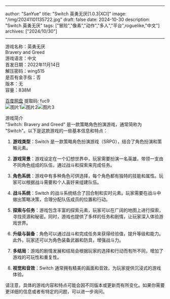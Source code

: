 
---
author: "SanYue"
title: "Switch 英勇无厌[1.0.3|XCI]"
image: "/img/20241101135722.jpg"
draft: false
date: 2024-10-30
description: "Switch 英勇无厌"
tags: ["冒险","像素","动作","多人","平台",roguelike,"中文"]
archives: ["2024/10/30"]

---

游戏名称：英勇无厌   
Bravery and Greed    
游戏语言：中文  
首发日期：2022年11月14日  
解压密码：wing515  
是否有金手指：否  
版本：无   
容量：838M

[百度网盘](https://pan.baidu.com/s/14gJ_HcBUJK8d36gZLz69xA) 提取码: fuc9  
![图片1](/img/330d01ea.jpg)![图片2](/img/beab9617.jpg)![图片3](/img/e25a9519.jpg)  

游戏简介  
"Switch: Bravery and Greed" 是一款策略角色扮演游戏，通常简称为 "Switch"。以下是这款游戏的一些基本信息和特点：

1. **游戏类型**：Switch 是一款策略角色扮演游戏（SRPG），结合了角色扮演和策略元素。

2. **游戏背景**：游戏设定在一个幻想世界中，玩家需要扮演一名英雄，带领一支由不同角色组成的队伍，通过战斗和探索来完成任务。

3. **角色系统**：游戏中有多种角色可供选择，每个角色都有独特的技能和属性。玩家可以根据战斗需要和个人喜好来组建队伍。

4. **战斗系统**：Switch 的战斗系统结合了回合制和实时元素。玩家需要在战斗中做出策略决策，合理分配队伍成员的位置和行动。

5. **探索与任务**：游戏包含丰富的探索元素，玩家可以在广阔的地图上进行探索，寻找资源和秘密。同时，游戏也提供了多样的任务和剧情，让玩家深入体验游戏世界。

6. **升级与装备**：角色可以通过战斗和完成任务来获得经验值，提升等级和能力。此外，玩家还可以为角色装备武器和防具，增强战斗力。

7. **多结局**：游戏的剧情发展和结局会根据玩家的选择和行动而有所不同，增加了游戏的可玩性和重复性。

8. **视觉和音效**：Switch 通常拥有精美的画面和音效，为玩家提供沉浸式的游戏体验。

请注意，具体的游戏内容和特点可能会因不同版本或更新而有所变化。如果你需要更详细的信息或者有特定的问题，可以进一步询问。
